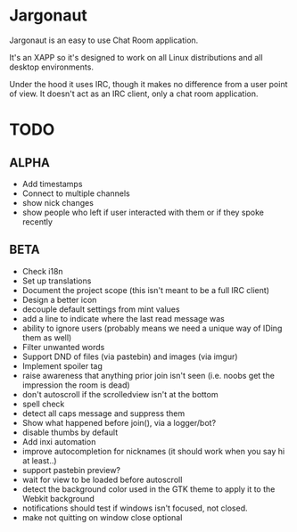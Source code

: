 # Jargonaut

Jargonaut is an easy to use Chat Room application.

It's an XAPP so it's designed to work on all Linux distributions and all desktop environments.

Under the hood it uses IRC, though it makes no difference from a user point of view. It doesn't act as an IRC client, only a chat room application.

# TODO

## ALPHA

- Add timestamps
- Connect to multiple channels
- show nick changes
- show people who left if user interacted with them or if they spoke recently

## BETA

- Check i18n
- Set up translations
- Document the project scope (this isn't meant to be a full IRC client)
- Design a better icon
- decouple default settings from mint values
- add a line to indicate where the last read message was
- ability to ignore users (probably means we need a unique way of IDing them as well)
- Filter unwanted words
- Support DND of files (via pastebin) and images (via imgur)
- Implement spoiler tag
- raise awareness that anything prior join isn't seen (i.e. noobs get the impression the room is dead)
- don't autoscroll if the scrolledview isn't at the bottom
- spell check
- detect all caps message and suppress them
- Show what happened before join(), via a logger/bot?
- disable thumbs by default
- Add inxi automation
- improve autocompletion for nicknames (it should work when you say hi at least..)
- support pastebin preview?
- wait for view to be loaded before autoscroll
- detect the background color used in the GTK theme to apply it to the Webkit background
- notifications should test if windows isn't focused, not closed.
- make not quitting on window close optional